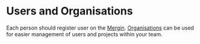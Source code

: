 # Users and Organisations 

Each person should register user on the [Mergin](https://public.cloudmergin.com).
[Organisations](../howto/manage/web/working-with-organisations.md) can be used for easier management of users and projects within your team.
